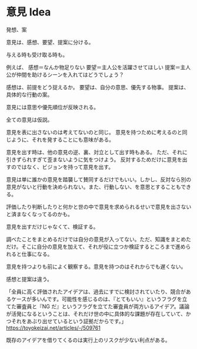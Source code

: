 # 意見 Idea

発想、案

意見は、感想、要望、提案に分ける。

与える時も受け取る時も。

例えば、
感想＝なんか物足りない
要望＝主人公を活躍させてほしい
提案＝主人公が仲間を助けるシーンを入れてはどうでしょう？

感想は、前提をどう捉えるか。
要望は、自分の意思、優先する物事。
提案は、具体的な行動の案。

意見には意思や優先順位が反映される。

全ての意見は仮説。

意見を表に出さないのは考えてないのと同じ。
意見を持つために考えるのと同じように、それを発することにも意味がある。

意見を出す時は、他の意見の逆、裏、対立として出す時もある。
ただ、それに引きずられすぎて歪まないように気をつけよう。
反対するためだけに意見を出すのではなく、ビジョンを持って意見を出す。

意見は単に誰かの意見を踏襲して賛同するだけでもいい。しかし、反対なら別の意見がないと行動を決められない。また、行動しない、を意思とすることもできる。

評価したり判断したりと何かと世の中で意見を求められるせいで意見を出さないと済まなくなってるのかも。

意見を出すだけじゃなくて、検証する。

調べたことをまとめるだけでは自分の意見が入ってない。ただ、知識をまとめただけ。そこに自分の意見を加えて、それが役に立つか検証するところまで進められると仕事になる。

意見を持つよりも前によく観察する。意見を持つのはそれからでも遅くない。

感想と提案は違う。

「全員に高く評価されたアイデアは、過去にすでに検討されていたり、競合があるケースが多いんです。可能性を感じるのは、『とてもいい』というフラグを立てた審査員と『NG だ』というフラグを立てた審査員が両方いるアイデア。議論が活発になるということは、それだけ世の中に具体的な課題が存在していて、かつそれをあぶり出せているという証拠だからです。」
https://toyokeizai.net/articles/-/509761

既存のアイデアを借りてくるのは実行上のリスクが少ない利点がある。
